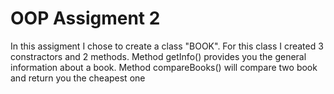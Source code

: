 # OOP Assigment 2

In this assigment I chose to create a class "BOOK". For this class I created 3 constractors and 2 methods.
Method getInfo() provides you the general information about a book. Method compareBooks() will compare two book and return you the cheapest one

